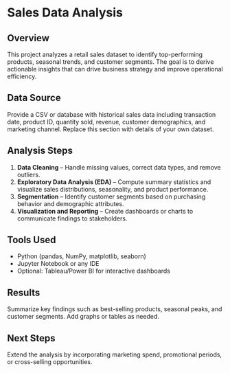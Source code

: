 # Sales Data Analysis

## Overview

This project analyzes a retail sales dataset to identify top-performing products, seasonal trends, and customer segments. The goal is to derive actionable insights that can drive business strategy and improve operational efficiency.

## Data Source

Provide a CSV or database with historical sales data including transaction date, product ID, quantity sold, revenue, customer demographics, and marketing channel. Replace this section with details of your own dataset.

## Analysis Steps

1. **Data Cleaning** – Handle missing values, correct data types, and remove outliers.
2. **Exploratory Data Analysis (EDA)** – Compute summary statistics and visualize sales distributions, seasonality, and product performance.
3. **Segmentation** – Identify customer segments based on purchasing behavior and demographic attributes.
4. **Visualization and Reporting** – Create dashboards or charts to communicate findings to stakeholders.

## Tools Used

- Python (pandas, NumPy, matplotlib, seaborn)
- Jupyter Notebook or any IDE
- Optional: Tableau/Power BI for interactive dashboards

## Results

Summarize key findings such as best-selling products, seasonal peaks, and customer segments. Add graphs or tables as needed.

## Next Steps

Extend the analysis by incorporating marketing spend, promotional periods, or cross-selling opportunities.
